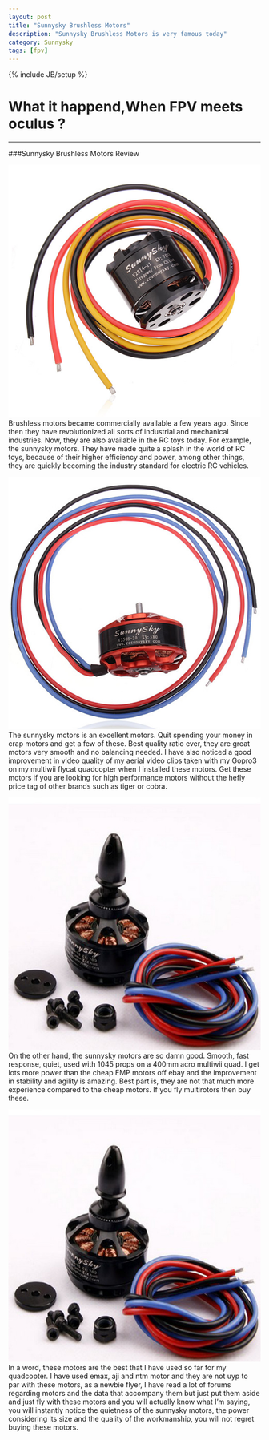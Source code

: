 ```yaml
---
layout: post
title: "Sunnysky Brushless Motors"
description: "Sunnysky Brushless Motors is very famous today"
category: Sunnysky  
tags: [fpv]
---
```

{% include JB/setup %}
# What it happend,When FPV meets oculus ?
---
###Sunnysky Brushless Motors Review


![Sunnysky Brushless Motors](/uploads/sunnysky/s1.jpg)
Brushless motors became commercially available a few years ago. Since then they have revolutionized all sorts of industrial and mechanical industries. Now, they are also available in the RC toys today. For example, the sunnysky motors. They have made quite a splash in the world of RC toys, because of their higher efficiency and power, among other things, they are quickly becoming the industry standard for electric RC vehicles.



![Sunnysky Brushless Motors](/uploads/sunnysky/s2.jpg)
The sunnysky motors is an excellent motors. Quit spending your money in crap motors and get a few of these. Best quality ratio ever, they are great motors very smooth and no balancing needed. I have also noticed a good improvement in video quality of my aerial video clips taken with my Gopro3 on my multiwii flycat quadcopter when I installed these motors. Get these motors if you are looking for high performance motors without the hefly price tag of other brands such as tiger or cobra.


![Sunnysky Brushless Motors](/uploads/sunnysky/s3.jpg)
On the other hand, the sunnysky motors are so damn good. Smooth, fast response, quiet, used with 1045 props on a 400mm acro multiwii quad. I get lots more power than the cheap EMP motors off ebay and the improvement in stability and agility is amazing. Best part is, they are not that much more experience compared to the cheap motors. If you fly multirotors then buy these.


![Sunnysky Brushless Motors](/uploads/sunnysky/s4.jpg)
In a word, these motors are the best that I have used so far for my quadcopter. I have used emax, aji and ntm motor and they are not uyp to par with these motors, as a newbie flyer, I have read a lot of forums regarding motors and the data that accompany them but just put them aside and just fly with these motors and you will actually know what I’m saying, you will instantly notice the quietness of the sunnysky motors, the power considering its size and the quality of the workmanship, you
will not regret buying these motors.







